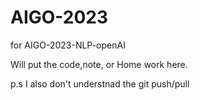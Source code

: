 # AIGO-2023
for  AIGO-2023-NLP-openAI

Will put the code,note, or Home work here.

p.s I also don't understnad the git push/pull 
